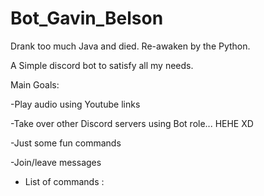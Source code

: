 # Bot_Gavin_Belson
 Drank too much Java and died. Re-awaken by the Python.
 
 A Simple discord bot to satisfy all my needs. 
 
Main Goals:

-Play audio using Youtube links

-Take over other Discord servers using Bot role... HEHE XD

-Just some fun commands

-Join/leave messages

- List of commands :













